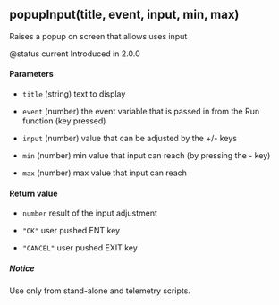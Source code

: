 <!-- This file was generated by the script. Do not edit it, any changes will be lost! -->

## popupInput(title, event, input, min, max)



Raises a popup on screen that allows uses input

@status current Introduced in 2.0.0


#### Parameters

* `title` (string) text to display 

* `event` (number) the event variable that is passed in from the 
Run function (key pressed)

* `input` (number) value that can be adjusted by the +/­- keys 

* `min`  (number) min value that input can reach (by pressing the -­ key)

* `max`  (number) max value that input can reach 



#### Return value

* `number` result of the input adjustment

* `"OK"` user pushed ENT key 

* `"CANCEL"` user pushed EXIT key 



##### Notice
Use only from stand-alone and telemetry scripts.


